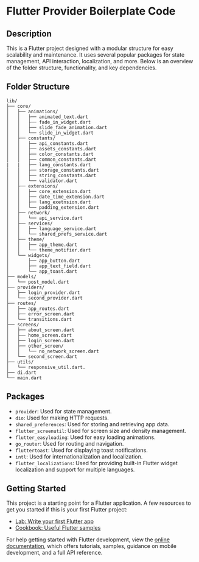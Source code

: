 
# Flutter Provider Boilerplate Code

## Description

This is a Flutter project designed with a modular structure for easy scalability and maintenance. It uses several popular packages for state management, API interaction, localization, and more. Below is an overview of the folder structure, functionality, and key dependencies.

## Folder Structure

```
lib/
├── core/
│   ├── animations/
│   │   ├── animated_text.dart
│   │   ├── fade_in_widget.dart
│   │   ├── slide_fade_animation.dart
│   │   └── slide_in_widget.dart
│   ├── constants/
│   │   ├── api_constants.dart
│   │   ├── assets_constants.dart
│   │   ├── color_constants.dart
│   │   ├── common_constants.dart
|   |   ├── lang_constants.dart
│   │   ├── storage_constants.dart
│   │   ├── string_constants.dart
│   │   └── validator.dart
│   ├── extensions/
│   │   ├── core_extension.dart
│   │   ├── date_time_extension.dart
│   │   ├── lang_exetnsion.dart
│   │   └── padding_extension.dart
│   ├── network/
│   │   └── api_service.dart
│   ├── services/
│   │   ├── language_service.dart
│   │   └── shared_prefs_service.dart
│   ├── theme/
│   │   ├── app_theme.dart
│   │   └── theme_notifier.dart
│   └── widgets/
│       ├── app_button.dart
│       ├── app_text_field.dart
│       └── app_toast.dart
├── models/
│   └── post_model.dart
├── providers/
│   ├── login_provider.dart
│   └── second_provider.dart
├── routes/
│   ├── app_routes.dart
│   ├── error_screen.dart
│   └── transitions.dart
├── screens/
│   ├── about_screen.dart
│   ├── home_screen.dart
│   ├── login_screen.dart
│   ├── other_screen/
│   │   └── no_network_screen.dart
│   └── second_screen.dart
├── utils/
│   └── responsive_util.dart.
├── di.dart
└── main.dart
```

## Packages

* `provider`: Used for state management.
* `dio`: Used for making HTTP requests.
* `shared_preferences`: Used for storing and retrieving app data.
* `flutter_screenutil`: Used for screen size and density management.
* `flutter_easyloading`: Used for easy loading animations.
* `go_router`: Used for routing and navigation.
* `fluttertoast`: Used for displaying toast notifications.
* `intl`: Used for internationalization and localization.
* `flutter_localizations`: Used for providing built-in Flutter widget localization and support for multiple languages.

## Getting Started

This project is a starting point for a Flutter application. A few resources to get you started if this is your first Flutter project:

* [Lab: Write your first Flutter app](https://docs.flutter.dev/get-started/codelab)
* [Cookbook: Useful Flutter samples](https://docs.flutter.dev/cookbook)

For help getting started with Flutter development, view the [online documentation](https://docs.flutter.dev/), which offers tutorials, samples, guidance on mobile development, and a full API reference.